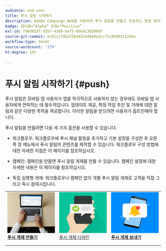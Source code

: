 ```yaml
---
audience: end-user
title: 푸시 알림 시작하기
description: Adobe Campaign Web을 사용하여 푸시 알림을 만들고 전송하는 방법 알아보기
badge: 레이블=“Alpha” 유형=“Positive”
exl-id: f90d915f-d357-4309-bef5-0dedc30280d7
source-git-commit: ec61c17d5a72b4d324d9a9a2cc71c85093c124ea
workflow-type: tm+mt
source-wordcount: '179'
ht-degree: 15%

---
```


# 푸시 알림 시작하기 {#push}

푸시 알림은 모바일 앱 사용자가 앱을 적극적으로 사용하지 않는 경우에도 모바일 앱 사용자에게 연락하는 데 필수적입니다. 업데이트 제공, 특정 작업 추진 및 거래에 대한 알림과 같은 다양한 목적을 제공합니다. 이러한 알림을 받으려면 사용자가 옵트인해야 합니다.

푸시 알림을 만들려면 다음 세 가지 옵션을 사용할 수 있습니다.

* 워크플로우: 워크플로우에 푸시 채널 활동을 추가하고 기본 설정을 구성한 후 오른쪽 창 메뉴에서 푸시 알림의 콘텐츠를 제작할 수 있습니다. 워크플로우 구성 방법에 대한 자세한 지침은 이 페이지를 참조하십시오.

* 캠페인: 캠페인을 만들면 푸시 알림 게재를 만들 수 있습니다. 캠페인 설정에 대한 자세한 내용은 이 페이지를 참조하십시오.

* 독립 실행형 게재: 워크플로우나 캠페인 없이 개별 푸시 알림 게재로 고객을 직접 그리고 즉시 참여시킵니다.

<table style="table-layout:fixed"><tr style="border: 0;">
<td>
<a href="create-push.md">
<img alt="리드" src="assets/do-not-localize/push_create.jpeg">
</a>
<div><a href="create-push.md"><strong>푸시 게재 만들기</strong>
</div>
<p>
</td>
<td>
<a href="content-push.md">
<img alt="저빈도" src="assets/do-not-localize/push_design.jpeg">
</a>
<div>
<a href="content-push.md">푸시 게재 디자인<strong></strong></a>
</div>
<p></td>
<td>
<a href="send-push.md">
<img alt="유효성 검사" src="assets/do-not-localize/push_send.jpeg">
</a>
<div>
<a href="send-push.md"><strong>푸시 게재 보내기</strong></a>
</div>
<p>
</td>
</tr></table>
